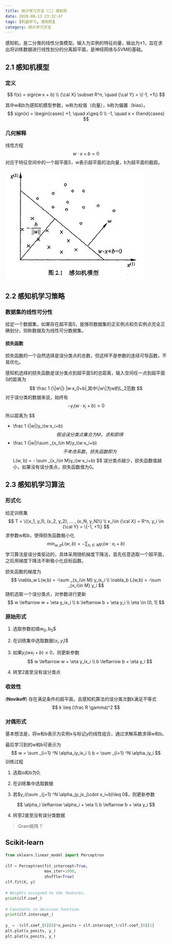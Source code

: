 ```yaml
---
title: 统计学习方法（二）感知机
date: 2020-08-12 23:32:47
tags: [机器学习, 感知机]
category: 统计学习方法
---
```


感知机，是二分类的线性分类模型。输入为实例的特征向量，输出为±1，旨在求出将训练数据进行线性划分的分离超平面，是神经网络与SVM的基础。

<!--more-->

## 2.1 感知机模型

### 定义

$$
f(x) = sign(w·x + b) \\
{\cal X} \subset R^n, \quad {\cal Y} = \{-1, +1\}
$$

其中w和b为感知机模型参数，w称为权值（向量），b称为偏置（bias）。
$$
sign(x) = \begin{cases} +1, \quad x\geq 0 \\ -1, \quad x < 0\end{cases}
$$

### 几何解释

线性方程
$$
w·x + b = 0
$$
对应于特征空间中的一个超平面S，w表示超平面的法向量，b为超平面的截距。

![](统计学习方法（二）感知机/perc1.png)

## 2.2 感知机学习策略

### 数据集的线性可分性

给定一个数据集，如果存在超平面S，能够将数据集的正实例点和负实例点完全正确划分，则称数据及为线性可分数据集。

#### 损失函数

损失函数的一个自然选择是误分类点的总数，但这样不是参数的连续可导函数，不易优化。

感知机选择的损失函数是误分类点到超平面S的总距离，输入空间任一点到超平面S的距离为
$$
\frac 1 {\|w\|} |w·x_0+b|,其中\|w\|为w的L_2范数
$$
对于误分类的数据来说，始终有
$$
-y_i(w·x_i+b) > 0
$$
所以距离为
$$
- \frac 1 {\|w\|}y_i(w·x_i+b)
$$
假设误分类点集合为M，求和即得
$$
- \frac 1 {\|w\|}\sum _{x_i\in M}y_i(w·x_i+b)
$$
不考虑系数，损失函数即为
$$
L(w, b) = - \sum _{x_i\in M}y_i(w·x_i+b)
$$
误分类点越少，损失函数值越小，如果没有误分类点，损失函数值为0。

## 2.3 感知机学习算法

### 形式化

给定训练集
$$
T = \{(x_1, y_1), (x_2, y_2), ... , (x_N, y_N)\} \\
x_i\in {\cal X} = R^n, y_i \in {\cal Y} = \{-1, +1\}
$$
求参数w和b，使得损失函数极小化
$$
\min_{w,b} L(w,b) = - \sum _{x_i\in M}y_i(w·x_i+b)
$$
学习算法是误分类驱动的，具体采用随机梯度下降法，首先任意选取一个超平面，之后用梯度下降法不断极小化目标函数。

损失函数的梯度为
$$
\nabla_w L(w,b) = -\sum _{x_i\in M} y_ix_i \\
\nabla_b L(w,b) = -\sum _{x_i\in M} y_i
$$
随机选取一个误分类点，对参数进行更新
$$
w \leftarrow w + \eta y_ix_i \\
b \leftarrow b + \eta y_i \\
\eta \in (0, 1]
$$

### 原始形式

1. 选取参数初值$w_0,b_0$$

2. 在训练集中选取数据$(x_i, y_i)$$

3. 如果$y_i(wx_i+b)\leq 0$，则更新参数
   $$
   w \leftarrow w + \eta y_ix_i \\
   b \leftarrow b + \eta y_i
   $$

4. 转至2直至没有误分类点

### 收敛性

(**Novikoff**) 存在满足条件的超平面，且感知机算法的误分类次数k满足不等式
$$
k \leq (\frac R \gamma)^2
$$

### 对偶形式

基本想法是，将w和b表示为实例x与标记y的线性组合，通过求解系数求得w和b。

最后学习到的w和b可表示为
$$
w = \sum _{i=1} ^N \alpha_iy_ix_i \\
b = \sum _{i=1} ^N \alpha_iy_i
$$
训练过程

1. 选取α和b为0,

2. 在训练集中选取数据

3. 若$y_i(\sum _{j=1} ^N \alpha_jy_jx_j\cdot x_i+b)\leq 0$，则更新参数

$$
\alpha_i \leftarrow \alpha_i + \eta \\
b \leftarrow b + \eta y_i
$$

4. 转至2直至没有误分类数据

> Gram矩阵？

## Scikit-learn

```python
from sklearn.linear_model import Perceptron

clf = Perceptron(fit_intercept=True,
                 max_iter=1000,
                 shuffle=True)
clf.fit(X, y)

# Weights assigned to the features.
print(clf.coef_)

# Constants in decision function.
print(clf.intercept_)

y_ = -(clf.coef_[0][0]*x_ponits + clf.intercept_)/clf.coef_[0][1]
plt.plot(x_ponits, y_)
plt.plot(x_ponits, y_)
```
